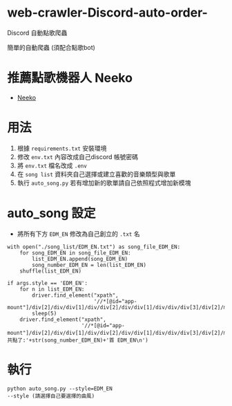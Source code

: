 # web-crawler-Discord-auto-order-
Discord 自動點歌爬蟲

簡單的自動爬蟲 (須配合點歌bot)

# 推薦點歌機器人 Neeko
- [Neeko](https://discord.bots.gg/bots/543771182936358912)

# 用法

1. 根據 `requirements.txt` 安裝環境
2. 修改 `env.txt` 內容改成自己discord 帳號密碼
3. 將 `env.txt` 檔名改成 `.env`
4. 在 `song list` 資料夾自己選擇或建立喜歡的音樂類型與歌單
5. 執行 `auto_song.py` 若有增加新的歌單請自己依照程式增加新模塊

# auto_song 設定
- 將所有下方 `EDM_EN` 修改為自己創立的 `.txt` 名
```
with open("./song_list/EDM_EN.txt") as song_file_EDM_EN:
    for song_EDM_EN in song_file_EDM_EN:
        list_EDM_EN.append(song_EDM_EN)
        song_number_EDM_EN = len(list_EDM_EN)
    shuffle(list_EDM_EN)
        
if args.style == 'EDM_EN':
    for n in list_EDM_EN:
        driver.find_element("xpath",
                            '//*[@id="app-mount"]/div[2]/div/div[1]/div/div[2]/div/div[1]/div/div/div[3]/div[2]/main/form/div/div/div/div[1]/div/div[3]/div/div[2]/div').send_keys(n+'\n')
        sleep(5)
    driver.find_element("xpath",
                        '//*[@id="app-mount"]/div[2]/div/div[1]/div/div[2]/div/div[1]/div/div/div[3]/div[2]/main/form/div/div/div/div[1]/div/div[3]/div/div[2]/div').send_keys('總共點了:'+str(song_number_EDM_EN)+'首 EDM_EN\n')

```
# 執行
```
python auto_song.py --style=EDM_EN
--style (請選擇自己要選擇的曲風)
```



